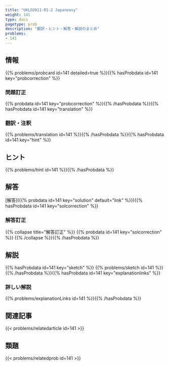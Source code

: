 ```yaml
---
title: "UKLO2011-R1-2 Japaneasy"
weight: 141
type: docs
pagetype: prob
description: "翻訳・ヒント・解答・解説のまとめ"
problems: 
- 141
---
```


## 情報

{{% problems/probcard id=141 detailed=true %}}{{% hasProbdata id=141 key="probcorrection" %}}

### 問題訂正

{{% probdata id=141 key="probcorrection" %}}{{% /hasProbdata %}}{{% hasProbdata id=141 key="translation" %}}

### 翻訳・注釈

{{% problems/translation id=141 %}}{{% /hasProbdata %}}{{% hasProbdata id=141 key="hint" %}}

## ヒント

{{% problems/hint id=141 %}}{{% /hasProbdata %}}

## 解答

[解答]({{% probdata id=141 key="solution" default="link" %}}){{% hasProbdata id=141 key="solcorrection" %}}

### 解答訂正

{{% collapse title="解答訂正" %}}
{{% probdata id=141 key="solcorrection" %}}
{{% /collapse %}}{{% /hasProbdata %}}

## 解説

{{% hasProbdata id=141 key="sketch" %}}
{{% problems/sketch id=141 %}}
{{% /hasProbdata %}}{{% hasProbdata id=141 key="explanationlinks" %}}

### 詳しい解説

{{% problems/explanationLinks id=141 %}}{{% /hasProbdata %}}

## 関連記事

{{< problems/relatedarticle id=141 >}}

## 類題

{{< problems/relatedprob id=141 >}}
